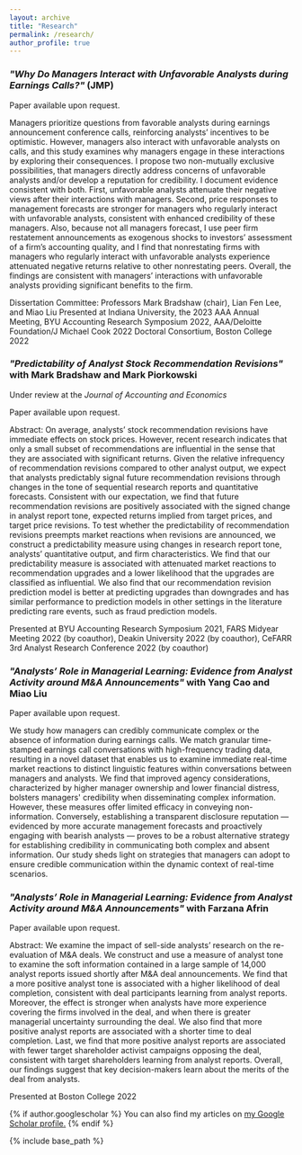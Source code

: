 ```yaml
---
layout: archive
title: "Research"
permalink: /research/
author_profile: true
---
```


### *"Why Do Managers Interact with Unfavorable Analysts during Earnings Calls?"* (JMP)

Paper available upon request.

Managers prioritize questions from favorable analysts during earnings announcement conference calls, reinforcing analysts’ incentives to be optimistic. However, managers also interact with unfavorable analysts on calls, and this study examines why managers engage in these interactions by exploring their consequences. I propose two non-mutually exclusive possibilities, that managers directly address concerns of unfavorable analysts and/or develop a reputation for credibility. I document evidence consistent with both. First, unfavorable analysts attenuate their negative views after their interactions with managers. Second, price responses to management forecasts are stronger for managers who regularly interact with unfavorable analysts, consistent with enhanced credibility of these managers. Also, because not all managers forecast, I use peer firm restatement announcements as exogenous shocks to investors’ assessment of a firm’s accounting quality, and I find that nonrestating firms with managers who regularly interact with unfavorable analysts experience attenuated negative returns relative to other nonrestating peers. Overall, the findings are consistent with managers’ interactions with unfavorable analysts providing significant benefits to the firm.

Dissertation Committee: Professors Mark Bradshaw (chair), Lian Fen Lee, and Miao Liu
Presented at Indiana University, the 2023 AAA Annual Meeting, BYU Accounting Research Symposium 2022, AAA/Deloitte Foundation/J Michael Cook 2022 Doctoral Consortium, Boston College 2022

<!-- *Available upon request* -->
<!--
<a href="https://drive.google.com/file/d/1PRcn4yPFmbgGK4WDT11AgoF1TSsQNvfK/view?usp=sharing" target="_blank">View in Browser</a>
-->
<!-- [Download]() -->

### *"Predictability of Analyst Stock Recommendation Revisions"* with Mark Bradshaw and Mark Piorkowski

Under review at the *Journal of Accounting and Economics*

Paper available upon request.

Abstract: On average, analysts’ stock recommendation revisions have immediate effects on stock prices. However, recent research indicates that only a small subset of recommendations are influential in the sense that they are associated with significant returns. Given the relative infrequency of recommendation revisions compared to other analyst output, we expect that analysts predictably signal future recommendation revisions through changes in the tone of sequential research reports and quantitative forecasts. Consistent with our expectation, we find that future recommendation revisions are positively associated with the signed change in analyst report tone, expected returns implied from target prices, and target price revisions. To test whether the predictability of recommendation revisions preempts market reactions when revisions are announced, we construct a predictability measure using changes in research report tone, analysts’ quantitative output, and firm characteristics. We find that our predictability measure is associated with attenuated market reactions to recommendation upgrades and a lower likelihood that the upgrades are classified as influential. We also find that our recommendation revision prediction model is better at predicting upgrades than downgrades and has similar performance to prediction models in other settings in the literature predicting rare events, such as fraud prediction models.

Presented at BYU Accounting Research Symposium 2021, FARS Midyear Meeting 2022 (by coauthor), Deakin University 2022 (by coauthor), CeFARR 3rd Analyst Research Conference 2022 (by coauthor)

### *"Analysts’ Role in Managerial Learning: Evidence from Analyst Activity around M&A Announcements"* with Yang Cao and Miao Liu

Paper available upon request.

We study how managers can credibly communicate complex or the absence of information during earnings calls. We match granular time-stamped earnings call conversations with high-frequency trading data, resulting in a novel dataset that enables us to examine immediate real-time market reactions to distinct linguistic features within conversations between managers and analysts. We find that improved agency considerations, characterized by higher manager ownership and lower financial distress, bolsters managers' credibility when disseminating complex information. However, these measures offer limited efficacy in conveying non-information. Conversely, establishing a transparent disclosure reputation — evidenced by more accurate management forecasts and proactively engaging with bearish analysts — proves to be a robust alternative strategy for establishing credibility in communicating both complex and absent information. Our study sheds light on strategies that managers can adopt to ensure credible communication within the dynamic context of real-time scenarios.

### *"Analysts’ Role in Managerial Learning: Evidence from Analyst Activity around M&A Announcements"* with Farzana Afrin

Paper available upon request.

Abstract: We examine the impact of sell-side analysts’ research on the re-evaluation of M&A deals. We construct and use a measure of analyst tone to examine the soft information contained in a large sample of 14,000 analyst reports issued shortly after M&A deal announcements. We find that a more positive analyst tone is associated with a higher likelihood of deal completion, consistent with deal participants learning from analyst reports. Moreover, the effect is stronger when analysts have more experience covering the firms involved in the deal, and when there is greater managerial uncertainty surrounding the deal. We also find that more positive analyst reports are associated with a shorter time to deal completion. Last, we find that more positive analyst reports are associated with fewer target shareholder activist campaigns opposing the deal, consistent with target shareholders learning from analyst reports. Overall, our findings suggest that key decision-makers learn about the merits of the deal from analysts.

Presented at Boston College 2022

<!-- [View in Browser](https://drive.google.com/file/d/1FP1Nj2xefm-u8ycFux1_6bbDXm2ay3Du/view?usp=sharing) -->

<!-- [Download]() -->

<!-- ### Future Work

Some topics that I hope to explore in the future include the role of corporate disclosures in managing climate and sustainability efforts as well as the use of accounting information by less traditional stakeholders such as consumers and employees. I am very interested in the risks posed by climate change as well as the movement towards sustainability and inclusion. Given the increasing supply and access of accounting information as well as the rapidly evolving regulatory and disclosure landscape with respect to climate goals, I feel that research on these topics is compelling and has the potential to answer questions of economic significance. -->

{% if author.googlescholar %}
  You can also find my articles on <u><a href="{{author.googlescholar}}">my Google Scholar profile</a>.</u>
{% endif %}

{% include base_path %}

<!-- {% for post in site.publications reversed %}
  {% include archive-single.html %}
{% endfor %} -->
